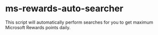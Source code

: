# ms-rewards-auto-searcher
This script will automatically perform searches for you to get maximum Microsoft Rewards points daily.
